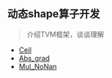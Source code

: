 ## 动态shape算子开发
>介绍TVM框架，谈谈理解
*  [Ceil](./dynamic_ceil.md)
*  [Abs_grad](./dynamic_abs_grad.md)
*  [Mul_NoNan](./dynamic_mul_no_nan.md)
